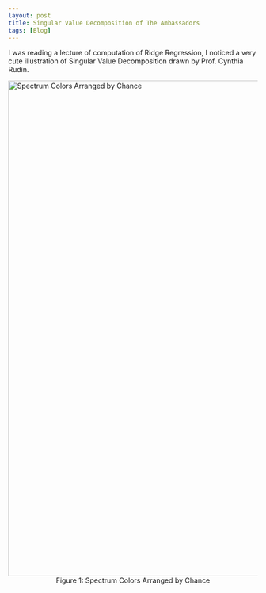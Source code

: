 ```yaml
---
layout: post
title: Singular Value Decomposition of The Ambassadors
tags: [Blog]
---
```


I was reading a lecture of computation of Ridge Regression, I noticed a very cute illustration of Singular Value Decomposition drawn by Prof. Cynthia Rudin.

<img src="/gytcrt.github.io/public/img/SpectrumColors.png" alt="Spectrum Colors Arranged by Chance" style="width: 1000px;"/>
<center>Figure 1: Spectrum Colors Arranged by Chance </center><br>
